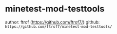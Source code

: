 # minetest-mod-testtools
author: ftrof (https://github.com/ftrof7/)
github: `https://github.com/ftrof7/minetest-mod-testtools/`
